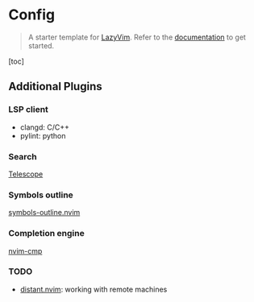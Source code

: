 # Config

> A starter template for [LazyVim](https://github.com/LazyVim/LazyVim). Refer to the [documentation](https://lazyvim.github.io/installation) to get started.

[toc]

## Additional Plugins

### LSP client
- clangd: C/C++
- pylint: python


### Search
[Telescope](https://github.com/nvim-telescope/telescope.nvim)


### Symbols outline
[symbols-outline.nvim](https://github.com/simrat39/symbols-outline.nvim)


### Completion engine
[nvim-cmp](https://github.com/hrsh7th/nvim-cmp/)


### TODO
- [distant.nvim](https://github.com/chipsenkbeil/distant.nvim): working with remote machines
